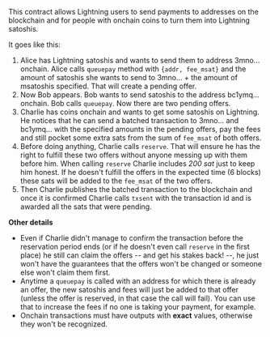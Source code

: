 This contract allows Lightning users to send payments to addresses on the blockchain and for people with onchain coins to turn them into Lightning satoshis.

It goes like this:

  1. Alice has Lightning satoshis and wants to send them to address 3mno... onchain. Alice calls `queuepay` method with `{addr, fee_msat}` and the amount of satoshis she wants to send to 3mno... + the amount of msatoshis specified. That will create a pending offer.
  2. Now Bob appears. Bob wants to send satoshis to the address bc1ymq... onchain. Bob calls `queuepay`. Now there are two pending offers.
  3. Charlie has coins onchain and wants to get some satoshis on Lightning. He notices that he can send a batched transaction to 3mno... and bc1ymq... with the specified amounts in the pending offers, pay the fees and still pocket some extra sats from the sum of `fee_msat` of both offers.
  4. Before doing anything, Charlie calls `reserve`. That will ensure he has the right to fulfill these two offers without anyone messing up with them before him. When calling `reserve` Charlie includes _200 sat_ just to keep him honest. If he doesn't fulfill the offers in the expected time (6 blocks) these sats will be added to the `fee_msat` of the two offers.
  5. Then Charlie publishes the batched transaction to the blockchain and once it is confirmed Charlie calls `txsent` with the transaction id and is awarded all the sats that were pending.

**Other details**

- Even if Charlie didn't manage to confirm the transaction before the reservation period ends (or if he doesn't even call `reserve` in the first place) he still can claim the offers -- and get his stakes back! --, he just won't have the guarantees that the offers won't be changed or someone else won't claim them first.
- Anytime a `queuepay` is called with an address for which there is already an offer, the new satoshis and fees will just be added to that offer (unless the offer is reserved, in that case the call will fail). You can use that to increase the fees if no one is taking your payment, for example.
- Onchain transactions must have outputs with **exact** values, otherwise they won't be recognized.